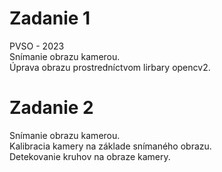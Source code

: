 # Zadanie 1
PVSO - 2023\
Snímanie obrazu kamerou.\
Úprava obrazu prostredníctvom lirbary opencv2.

# Zadanie 2 

Snímanie obrazu kamerou.\
Kalibracia kamery na základe snímaného obrazu.\
Detekovanie kruhov na obraze kamery.

